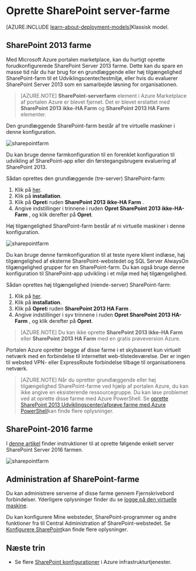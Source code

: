 <properties
    pageTitle="Oprette SharePoint server-farme | Microsoft Azure"
    description="Hurtigt oprette en ny SharePoint 2013 eller 2016 SharePoint-farm i Azure."
    services="virtual-machines-windows"
    documentationCenter=""
    authors="JoeDavies-MSFT"
    manager="timlt"
    editor=""
    tags="azure-resource-manager"/>

<tags
    ms.service="virtual-machines-windows"
    ms.workload="infrastructure-services"
    ms.tgt_pltfrm="vm-windows"
    ms.devlang="na"
    ms.topic="article"
    ms.date="09/30/2016"
    ms.author="josephd"/>

# <a name="create-sharepoint-server-farms"></a>Oprette SharePoint server-farme

[AZURE.INCLUDE [learn-about-deployment-models](../../includes/learn-about-deployment-models-rm-include.md)]Klassisk model.

## <a name="sharepoint-2013-farms"></a>SharePoint 2013 farme

Med Microsoft Azure portalen marketplace, kan du hurtigt oprette forudkonfigurerede SharePoint Server 2013 farme. Dette kan du spare en masse tid når du har brug for en grundlæggende eller høj tilgængelighed SharePoint-farm til et Udviklingscenter/testmiljø, eller hvis du evaluerer SharePoint Server 2013 som en samarbejde løsning for organisationen.

> [AZURE.NOTE] **SharePoint-serverfarm** element i Azure Marketplace af portalen Azure er blevet fjernet. Det er blevet erstattet med **SharePoint 2013 ikke-HA Farm** og **SharePoint 2013 HA Farm** elementer.

Den grundlæggende SharePoint-farm består af tre virtuelle maskiner i denne konfiguration.

![sharepointfarm](./media/virtual-machines-windows-sharepoint-farm/Non-HAFarm.png)

Du kan bruge denne farmkonfiguration til en forenklet konfiguration til udvikling af SharePoint-app eller din førstegangsbrugere evaluering af SharePoint 2013.

Sådan oprettes den grundlæggende (tre-server) SharePoint-farm:

1. Klik på [her](https://azure.microsoft.com/marketplace/partners/sharepoint2013/sharepoint2013farmsharepoint2013-nonha/).
2. Klik på **installation**.
3. Klik på **Opret**i ruden **SharePoint 2013 ikke-HA Farm** .
4. Angive indstillinger i trinnene i ruden **Opret SharePoint 2013 ikke-HA-Farm** , og klik derefter på **Opret**.

Høj tilgængelighed SharePoint-farm består af ni virtuelle maskiner i denne konfiguration.

![sharepointfarm](./media/virtual-machines-windows-sharepoint-farm/HAFarm.png)

Du kan bruge denne farmkonfiguration til at teste nyere klient indlæse, høj tilgængelighed af eksterne SharePoint-webstedet og SQL Server AlwaysOn tilgængelighed grupper for en SharePoint-farm. Du kan også bruge denne konfiguration til SharePoint-app udvikling i et miljø med høj tilgængelighed.

Sådan oprettes høj tilgængelighed (niende-server) SharePoint-farm:

1. Klik på [her](https://azure.microsoft.com/marketplace/partners/sharepoint2013/sharepoint2013farmsharepoint2013-ha/).
2. Klik på **installation**.
3. Klik på **Opret**i ruden **SharePoint 2013 HA Farm** .
4. Angive indstillinger i syv trinnene i ruden **Opret SharePoint 2013 HA-Farm** , og klik derefter på **Opret**.

> [AZURE.NOTE] Du kan ikke oprette **SharePoint 2013 ikke-HA Farm** eller **SharePoint 2013 HA Farm** med en gratis prøveversion Azure.

Portalen Azure opretter begge af disse farme i et skybaseret kun virtuelt netværk med en forbindelse til internettet web-tilstedeværelse. Der er ingen til websted VPN- eller ExpressRoute forbindelse tilbage til organisationens netværk.

> [AZURE.NOTE] Når du opretter grundlæggende eller høj tilgængelighed SharePoint-farme ved hjælp af portalen Azure, du kan ikke angive en eksisterende ressourcegruppe. Du kan løse problemet ved at oprette disse farme med Azure PowerShell. Se [oprette SharePoint 2013 Udviklingscenter/afprøve farme med Azure PowerShell](https://technet.microsoft.com/library/mt743093.aspx#powershell)kan finde flere oplysninger.

## <a name="sharepoint-2016-farms"></a>SharePoint-2016 farme

I [denne artikel](https://technet.microsoft.com/library/mt723354.aspx) finder instruktioner til at oprette følgende enkelt server SharePoint Server 2016 farmen.

![sharepointfarm](./media/virtual-machines-windows-sharepoint-farm/SP2016Farm.png)

## <a name="managing-the-sharepoint-farms"></a>Administration af SharePoint-farme

Du kan administrere serverne af disse farme gennem Fjernskrivebord forbindelser. Yderligere oplysninger finder du se [logge på den virtuelle maskine](virtual-machines-windows-hero-tutorial.md#log-on-to-the-virtual-machine).

Du kan konfigurere Mine websteder, SharePoint-programmer og andre funktioner fra til Central Administration af SharePoint-webstedet. Se [Konfigurere SharePoint](http://technet.microsoft.com/library/ee836142.aspx)kan finde flere oplysninger.

## <a name="next-steps"></a>Næste trin

- Se flere [SharePoint konfigurationer](https://technet.microsoft.com/library/dn635309.aspx) i Azure infrastrukturtjenester.
